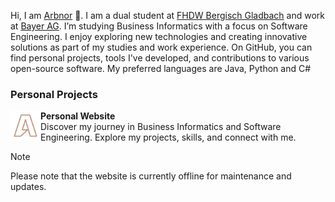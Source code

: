 Hi, I am [Arbnor](https://arbnor.me/) 👋.
I am a dual student at [FHDW Bergisch Gladbach](https://www.fhdw.de/bergisch-gladbach) and work at [Bayer AG](https://www.bayer.com/). I’m studying Business Informatics with a focus on Software Engineering.
I enjoy exploring new technologies and creating innovative solutions as part of my studies and work experience.
On GitHub, you can find personal projects, tools I've developed, and contributions to various open-source software.
My preferred languages are Java, Python and C#

### Personal Projects

<p><a href="https://arbnor.me/"><img src="logos/personal-logo.png" height=48 align=left></a><b>Personal Website</b><br>
Discover my journey in Business Informatics and Software Engineering. Explore my projects, skills, and connect with me.

> [!NOTE]
> Please note that the website is currently offline for maintenance and updates.
</p>